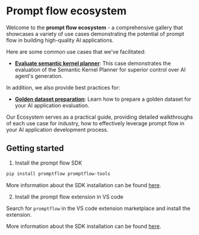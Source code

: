 # Prompt flow ecosystem

Welcome to the **prompt flow ecosystem** - a comprehensive gallery that showcases a variety of use cases demonstrating the potential of prompt flow in building high-quality AI applications.

Here are some common use cases that we've facilitated:

* [**Evaluate semantic kernel planner**](./sample_gallery/evaluate_semantic_kernel_planner/Tutorial.md): This case demonstrates the evaluation of the Semantic Kernel Planner for superior control over AI agent's generation.

In addition, we also provide best practices for:

* [**Golden dataset preparation**](./sample_gallery/golden_dataset/copilot-golden-dataset-creation-guidance.md): Learn how to prepare a golden dataset for your AI application evaluation.

Our Ecosystem serves as a practical guide, providing detailed walkthroughs of each use case for industry, how to effectively leverage prompt flow in your AI application development process.

## Getting started

1. Install the prompt flow SDK

```bash
pip install promptflow promptflow-tools
```

More information about the SDK installation can be found [here](https://github.com/microsoft/promptflow/tree/main#installation).

2. Install the prompt flow extension in VS code

Search for `promptflow` in the VS code extension marketplace and install the extension.

More information about the SDK installation can be found [here](https://marketplace.visualstudio.com/items?itemName=prompt-flow.prompt-flow).